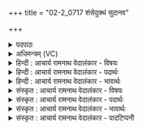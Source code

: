 +++
title = "02-2_0717 शंसेदुक्थं सुदानव"

+++
<details><summary>पदपाठः</summary>

श꣡ꣳस꣢꣯। इत्। उ꣣क्थ꣢म्। सु꣣दा꣡न꣢वे। सु꣣। दा꣡न꣢वे। उ꣡त꣢। द्यु꣣क्ष꣢म्। द्यु꣣। क्ष꣢म्। य꣡था꣢꣯। न꣡रः꣢꣯। च꣣कृम꣢। स꣣त्य꣡रा꣢धसे। स꣣त्य꣢। रा꣣धसे। ७१७।
</details>

<details><summary>अधिमन्त्रम् (VC)</summary>

- इन्द्रः
- वसिष्ठो मैत्रावरुणिः
- गायत्री
- षड्जः
</details>

<details><summary>हिन्दी : आचार्य रामनाथ वेदालंकार - विषयः</summary>

अगले मन्त्र में परमात्मा की स्तुति के लिये प्रेरणा है।
</details>

<details><summary>हिन्दी : आचार्य रामनाथ वेदालंकार - पदार्थः</summary>

पदार्थान्वय -  हे साथी ! तू (सुदानवे) उत्कृष्ट दानी इन्द्र परमात्मा के लिए (उक्थम्) स्तोत्र का (उत) और (द्युक्षम्) तेज का निवास करानेवाले उसके गुण-कर्म-स्वभाव का (शंस इत्) अवश्य कीर्तन कर, (यथा) जिस प्रकार (नरः) नेता हम लोग (सत्यराधसे) सच्चे धनवाले उसके लिये (चकृम) स्तोत्र का तथा उसके गुण-कर्म-स्वभाव का कीर्तन करते हैं ॥२॥ इस मन्त्र में उपमालङ्कार है ॥२॥
</details>

<details><summary>हिन्दी : आचार्य रामनाथ वेदालंकार - भावार्थः</summary>

भावार्थ -  सब मनुष्यों को चहिये कि जगदीश्वर के गुण-कर्म-स्वभाव का कीर्तन करके उसके अनुकूल अपना जीवन बनायें ॥२॥
</details>

<details><summary>संस्कृत : आचार्य रामनाथ वेदालंकार - विषयः</summary>

अथ परमात्मशंसनाय प्रेरयति।
</details>

<details><summary>संस्कृत : आचार्य रामनाथ वेदालंकार - पदार्थः</summary>

पदार्थान्वय -  हे सखे ! त्वम् (सुदानवे) उत्कृष्टदानाय इन्द्राय परमात्मने (उक्थ्यम्२) स्तोत्रम् (उत) अपि च तस्य (द्युक्षम्) दीप्तिनिवासकं गुणकर्मस्वभावम् (शंस इत्) कीर्तय खलु, (यथा) येन प्रकारेण (नरः) नेतारो मनुजाः वयम् (सत्यराधसे३) सत्यधनाय तस्मै (चकृम) स्तोत्रं तद्गुणकर्मस्वभावकीर्तनं च कुर्मः ॥२॥४ अत्रोपमालङ्कारः ॥२॥
</details>

<details><summary>संस्कृत : आचार्य रामनाथ वेदालंकार - भावार्थः</summary>

भावार्थ -  सर्वैर्मानवैर्जगदीश्वरस्य गुणकर्मस्वभावान् संकीर्त्य तदनुकूलं स्वजीवनं कार्यम् ॥२॥
</details>

<details><summary>संस्कृत : आचार्य रामनाथ वेदालंकार - पादटिप्पनी</summary>

टिप्पनी -   १. ऋ० ७।३१।२। २. उक्थम्—उक्थानि सामानि, हे उद्गातः गायस्व सामानि। अथवा उक्थं शस्त्रमुच्यते, तच्छंस होतः। एकवचनं जात्यपेक्षम् उक्थजातिं शंस इति—वि०। ३. सत्यराधसे—राधः अन्नं धनं वा सत्यं वा। सत्यान्नाय, सत्यधनाय सत्यसत्याय वा—इति वि०। ४. ऋ० भाष्ये दयानन्दस्वामिना मन्त्रोऽयं ‘हे विद्वांसो यस्य धर्मजं धनं सुपात्रेभ्यो दानं च वर्तते तमेवोत्तमं विजानीत’ इति विषये व्याख्यातः।
</details>
